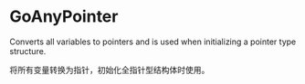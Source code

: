 # GoAnyPointer

Converts all variables to pointers and is used when initializing a pointer type structure. 

将所有变量转换为指针，初始化全指针型结构体时使用。